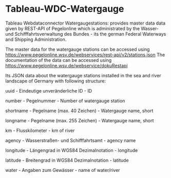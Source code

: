 # Tableau-WDC-Watergauge
Tableau Webdataconnector Watergaugestations: provides master data data given by REST-API of Pegelonline which is administrated by the Wasser- und Schifffahrtsverwaltung des Bundes - its the german Federal Waterways and Shipping Administration.

The master data for the watergauge stations can be accessed using https://www.pegelonline.wsv.de/webservices/rest-api/v2/stations.json
The documentation of the data can be accessed using https://www.pegelonline.wsv.de/webservice/dokuRestapi

Its JSON data about the watergauge stations installed in the sea and river landscape of Germany with following structure:

uuid	-     Eindeutige unveränderliche ID         - ID

number	-   Pegelnummer                           - Number of watergauge station

shortname	- Pegelname (max. 40 Zeichen)           - Watergauge name, short

longname -  Pegelname (max. 255 Zeichen)          - Watergauge name, short

km	-       Flusskilometer                        - km of river

agency	-   Wasserstraßen- und Schifffahrtsamt    - agency name

longitude - Längengrad in WGS84 Dezimalnotation   - longitude

latitude -	Breitengrad in WGS84 Dezimalnotation  - latitude

water	-     Angaben zum Gewässer                  - name of water/river

